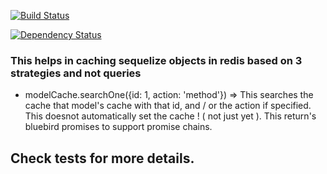 [![Build Status](https://travis-ci.org/sladebot/redis-cache-sequelize.svg?branch=master)](https://travis-ci.org/sladebot/redis-cache-sequelize)

[![Dependency Status](https://david-dm.org/sladebot/redis-cache-sequelize.svg)](https://david-dm.org/sladebot/redis-cache-sequelize.svg)


### This helps in caching sequelize objects in redis based on 3 strategies and not queries

* modelCache.searchOne({id: 1, action: 'method'}) => This searches the cache that model's cache with that id, and / or the action if specified. 
  This doesnot automatically set the cache ! ( not just yet ). This return's bluebird promises to support promise chains.


## Check tests for more details. 